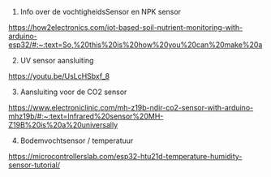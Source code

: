 
1. Info over de vochtigheidsSensor en NPK sensor

https://how2electronics.com/iot-based-soil-nutrient-monitoring-with-arduino-esp32/#:~:text=So,%20this%20is%20how%20you%20can%20make%20a

2. UV sensor aansluiting

https://youtu.be/UsLcHSbxf_8


3. Aansluiting voor de CO2 sensor

https://www.electroniclinic.com/mh-z19b-ndir-co2-sensor-with-arduino-mhz19b/#:~:text=Infrared%20sensor%20MH-Z19B%20is%20a%20universally

4. Bodemvochtsensor / temperatuur

https://microcontrollerslab.com/esp32-htu21d-temperature-humidity-sensor-tutorial/




